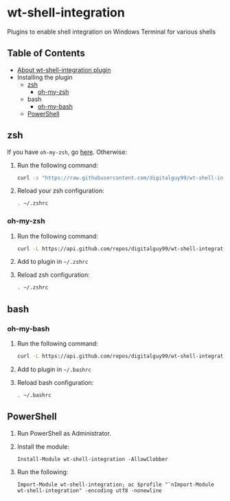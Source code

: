 # wt-shell-integration
Plugins to enable shell integration on Windows Terminal for various shells

## Table of Contents
- [About wt-shell-integration plugin](#wt-shell-integration)
- Installing the plugin
  - [zsh](#zsh)
    - [oh-my-zsh](#oh-my-zsh)
  - bash
    - [oh-my-bash](#oh-my-bash)
  - [PowerShell](#powershell)

## zsh
If you have `oh-my-zsh`, go [here](#oh-my-zsh). Otherwise:
1. Run the following command:
    ```zsh
    curl -s "https://raw.githubusercontent.com/digitalguy99/wt-shell-integration/main/oh-my-zsh/wt-shell-integration.plugin.zsh" | sed -n '/PROMPT=/s/^[ \t]*//p' >> ~/.zshrc
    ```

2. Reload your zsh configuration:
    ```zsh
    . ~/.zshrc
    ```

### oh-my-zsh
1. Run the following command:
    ```zsh
    curl -L https://api.github.com/repos/digitalguy99/wt-shell-integration/tarball/main | tar -xz --wildcards --strip=2 --one-top-level=${ZSH_CUSTOM:-~/.oh-my-zsh/custom}/plugins/wt-shell-integration '*/oh-my-zsh/*'
    ```

2. Add to plugin in `~/.zshrc`

3. Reload zsh configuration:
    ```zsh
    . ~/.zshrc
    ```

## bash
### oh-my-bash
1. Run the following command:
    ```bash
    curl -L https://api.github.com/repos/digitalguy99/wt-shell-integration/tarball/main | tar -xz --wildcards --strip=2 --one-top-level=${BASH_CUSTOM:-~/.oh-my-bash/custom}/plugins/wt-shell-integration '*/oh-my-bash/*'
    ```
2. Add to plugin in `~/.bashrc`
   
3. Reload bash configuration:
    ```bash
    . ~/.bashrc
    ```

## PowerShell
1. Run PowerShell as Administrator.

2. Install the module:
    ```pwsh
    Install-Module wt-shell-integration -AllowClobber
    ```

3. Run the following:
    ```pwsh
    Import-Module wt-shell-integration; ac $profile "`nImport-Module wt-shell-integration" -encoding utf8 -nonewline
    ```